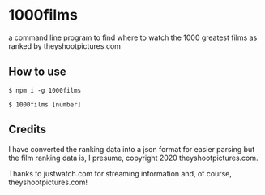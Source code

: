 # 1000films

a command line program to find where to watch the 1000 greatest films as ranked by theyshootpictures.com

## How to use

`$ npm i -g 1000films`

`$ 1000films [number]`

## Credits

I have converted the ranking data into a json format for easier parsing but the film ranking data is, I presume, copyright 2020 theyshootpictures.com.

Thanks to justwatch.com for streaming information and, of course, theyshootpictures.com!
